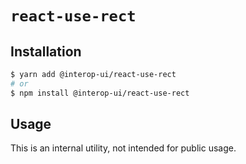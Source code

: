 # `react-use-rect`

## Installation

```sh
$ yarn add @interop-ui/react-use-rect
# or
$ npm install @interop-ui/react-use-rect
```

## Usage

This is an internal utility, not intended for public usage.

